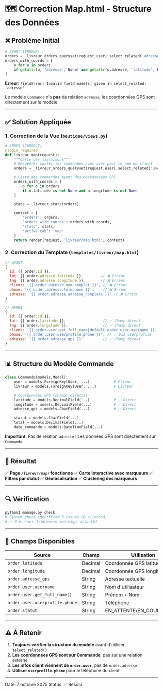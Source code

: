 # 🗺️ Correction Map.html - Structure des Données

## ❌ Problème Initial

```python
# AVANT (ERREUR)
orders = _livreur_orders_queryset(request.user).select_related('adresse')
orders_with_coords = [
    o for o in orders
    if getattr(o, 'adresse', None) and getattr(o.adresse, 'latitude', None)
]
```

**Erreur**: `FieldError: Invalid field name(s) given in select_related: 'adresse'`

Le modèle `Commande` n'a **pas** de relation `adresse`, les coordonnées GPS sont directement sur le modèle.

---

## ✅ Solution Appliquée

### 1. **Correction de la Vue** (`boutique/views.py`)

```python
# APRÈS (CORRECT)
@login_required
def livreur_map(request):
    """Carte des livraisons"""
    # Récupérer toutes les commandes avec user pour le nom du client
    orders = _livreur_orders_queryset(request.user).select_related('user', 'user__userprofile')

    # Liste des commandes ayant des coordonnées GPS
    orders_with_coords = [
        o for o in orders
        if o.latitude is not None and o.longitude is not None
    ]

    stats = _livreur_stats(orders)
    
    context = {
        'orders': orders,
        'orders_with_coords': orders_with_coords,
        'stats': stats,
        'active_tab': 'map'
    }
    return render(request, 'livreur/map.html', context)
```

### 2. **Correction du Template** (`templates/livreur/map.html`)

```javascript
// AVANT
{
  id: {{ order.id }},
  lat: {{ order.adresse.latitude }},        // ❌ Erreur
  lng: {{ order.adresse.longitude }},       // ❌ Erreur
  client: '{{ order.adresse.nom_complet }}', // ❌ Erreur
  phone: '{{ order.adresse.telephone }}',    // ❌ Erreur
  adresse: '{{ order.adresse.adresse_complete }}' // ❌ Erreur
}

// APRÈS
{
  id: {{ order.id }},
  lat: {{ order.latitude }},                 // ✅ Champ direct
  lng: {{ order.longitude }},                // ✅ Champ direct
  client: '{{ order.user.get_full_name|default:order.user.username }}', // ✅ Via user
  phone: '{{ order.user.userprofile.phone }}', // ✅ Via userprofile
  adresse: '{{ order.adresse_gps }}'         // ✅ Champ direct
}
```

---

## 📊 Structure du Modèle Commande

```python
class Commande(models.Model):
    user = models.ForeignKey(User, ...)           # Client
    livreur = models.ForeignKey(User, ...)        # Livreur
    
    # Coordonnées GPS (champs directs)
    latitude = models.DecimalField(...)           # ✅ Direct
    longitude = models.DecimalField(...)          # ✅ Direct
    adresse_gps = models.CharField(...)           # ✅ Direct
    
    statut = models.CharField(...)
    total = models.DecimalField(...)
    date_commande = models.DateTimeField(...)
```

**Important**: Pas de relation `adresse` ! Les données GPS sont directement sur `Commande`.

---

## 🎯 Résultat

✅ **Page `/livreur/map/` fonctionne**
✅ **Carte interactive avec marqueurs**
✅ **Filtres par statut**
✅ **Géolocalisation**
✅ **Clustering des marqueurs**

---

## 🔍 Vérification

```bash
python3 manage.py check
# System check identified 3 issues (0 silenced)
# ✅ 0 erreurs (seulement warnings allauth)
```

---

## 📝 Champs Disponibles

| Source | Champ | Utilisation |
|--------|-------|-------------|
| `order.latitude` | Decimal | Coordonnée GPS latitude |
| `order.longitude` | Decimal | Coordonnée GPS longitude |
| `order.adresse_gps` | String | Adresse textuelle |
| `order.user.username` | String | Nom d'utilisateur |
| `order.user.get_full_name()` | String | Prénom + Nom |
| `order.user.userprofile.phone` | String | Téléphone |
| `order.statut` | String | EN_ATTENTE/EN_COURS/LIVREE |

---

## ⚠️ À Retenir

1. **Toujours vérifier la structure du modèle** avant d'utiliser `select_related()`
2. **Les coordonnées GPS sont sur Commande**, pas sur une relation externe
3. **Les infos client viennent de `order.user`**, pas de `order.adresse`
4. **Utiliser `userprofile.phone`** pour le téléphone du client

---

Date: 7 octobre 2025
Status: ✅ Résolu
